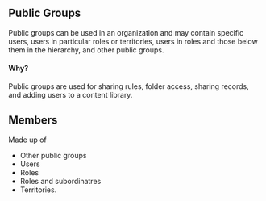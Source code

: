 ## Public Groups

Public groups can be used in an organization and may contain specific users, users in particular roles or territories, users in roles and those below them in the hierarchy, and other public groups. 


#### Why? 
Public groups are used for sharing rules, folder access, sharing records, and adding users to a content library. 

## Members
Made up of 
- Other public groups
- Users
- Roles
- Roles and subordinatres
- Territories.

